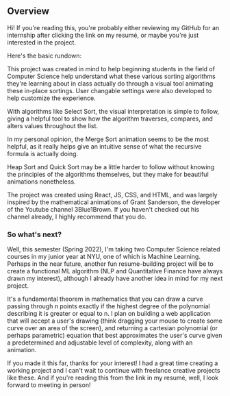 ## Overview

Hi! If you're reading this, you're probably either reviewing my GitHub for an internship after clicking the link on my resumé, or maybe you're just interested
in the project.

Here's the basic rundown: 

This project was created in mind to help beginning students in the field of Computer Science help understand what these various sorting algorithms they're
learning about in class actually do through a visual tool animating these in-place sortings. User changable settings were also developed to help customize
the experience.

With algorithms like Select Sort, the visual interpretation is simple to follow, giving a helpful tool to show how the algorithm traverses, compares, and alters
values throughout the list. 

In my personal opinion, the Merge Sort animation seems to be the most helpful, as it really helps give an intuitive sense of what the recursive formula is
actually doing. 

Heap Sort and Quick Sort may be a little harder to follow without knowing the principles of the algorithms themselves, but they make for beautiful
animations nonetheless. 

The project was created using React, JS, CSS, and HTML, and was largely inspired by the mathematical animations of Grant Sanderson, the developer of the Youtube
channel 3Blue1Brown. If you haven't checked out his channel already, I highly recommend that you do.



### So what's next?

Well, this semester (Spring 2022), I'm taking two Computer Science related courses in my junior year at NYU, one of which is Machine Learning. Perhaps in the
near future, another fun resume-building project will be to create a functional ML algorithm (NLP and Quantitative Finance have always drawn my interest), although
I already have another idea in mind for my next project. 

It's a fundamental theorem in mathematics that you can draw a curve passing through n points exactly if the highest degree of the polynomial describing it is
greater or equal to n. I plan on building a web application that will accept a user's drawing (think dragging your mouse to create some curve over
an area of the screen), and returning a cartesian polynomial (or perhaps parametric) equation that best approximates the user's curve given
a predetermined and adjustable level of complexity, along with an animation. 

If you made it this far, thanks for your interest! I had a great time creating a working project and I can't wait to continue with freelance creative
projects like these. And if you're reading this from the link in my resumé, well, I look forward to meeting in person!
